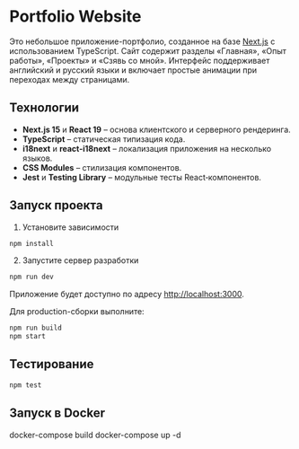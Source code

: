 # Portfolio Website

Это небольшое приложение-портфолио, созданное на базе [Next.js](https://nextjs.org/) с использованием TypeScript. Сайт содержит разделы «Главная», «Опыт работы», «Проекты» и «Сзявь со мной». Интерфейс поддерживает английский и русский языки и включает простые анимации при переходах между страницами.

## Технологии

- **Next.js 15** и **React 19** – основа клиентского и серверного рендеринга.
- **TypeScript** – статическая типизация кода.
- **i18next** и **react-i18next** – локализация приложения на несколько языков.
- **CSS Modules** – стилизация компонентов.
- **Jest** и **Testing Library** – модульные тесты React‑компонентов.

## Запуск проекта

1. Установите зависимости

```bash
npm install
```

2. Запустите сервер разработки

```bash
npm run dev
```

Приложение будет доступно по адресу [http://localhost:3000](http://localhost:3000).

Для production-сборки выполните:

```bash
npm run build
npm start
```

## Тестирование

```bash
npm test
```

## Запуск в Docker

docker-compose build
docker-compose up -d
